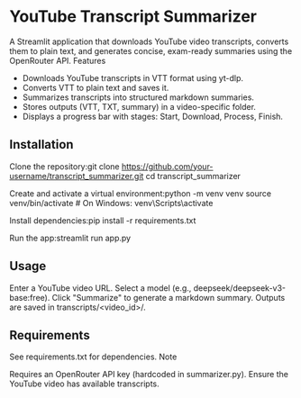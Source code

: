 # YouTube Transcript Summarizer
A Streamlit application that downloads YouTube video transcripts, converts them to plain text, and generates concise, exam-ready summaries using the OpenRouter API.
Features

- Downloads YouTube transcripts in VTT format using yt-dlp.
- Converts VTT to plain text and saves it.
- Summarizes transcripts into structured markdown summaries.
- Stores outputs (VTT, TXT, summary) in a video-specific folder.
- Displays a progress bar with stages: Start, Download, Process, Finish.

## Installation

Clone the repository:git clone https://github.com/your-username/transcript_summarizer.git
cd transcript_summarizer


Create and activate a virtual environment:python -m venv venv
source venv/bin/activate  # On Windows: venv\Scripts\activate


Install dependencies:pip install -r requirements.txt


Run the app:streamlit run app.py



## Usage

Enter a YouTube video URL.
Select a model (e.g., deepseek/deepseek-v3-base:free).
Click "Summarize" to generate a markdown summary.
Outputs are saved in transcripts/<video_id>/.

## Requirements
See requirements.txt for dependencies.
Note

Requires an OpenRouter API key (hardcoded in summarizer.py).
Ensure the YouTube video has available transcripts.


